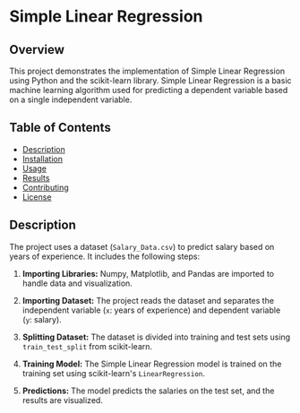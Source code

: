 # Simple Linear Regression

## Overview

This project demonstrates the implementation of Simple Linear Regression using Python and the scikit-learn library. Simple Linear Regression is a basic machine learning algorithm used for predicting a dependent variable based on a single independent variable.

## Table of Contents

- [Description](#description)
- [Installation](#installation)
- [Usage](#usage)
- [Results](#results)
- [Contributing](#contributing)
- [License](#license)

## Description

The project uses a dataset (`Salary_Data.csv`) to predict salary based on years of experience. It includes the following steps:

1. **Importing Libraries:** Numpy, Matplotlib, and Pandas are imported to handle data and visualization.

2. **Importing Dataset:** The project reads the dataset and separates the independent variable (`x`: years of experience) and dependent variable (`y`: salary).

3. **Splitting Dataset:** The dataset is divided into training and test sets using `train_test_split` from scikit-learn.

4. **Training Model:** The Simple Linear Regression model is trained on the training set using scikit-learn's `LinearRegression`.

5. **Predictions:** The model predicts the salaries on the test set, and the results are visualized.

